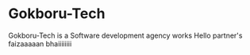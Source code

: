 # Gokboru-Tech
Gokboru-Tech is a Software development agency works 
Hello partner's
faizaaaaan bhaiiiiiiii